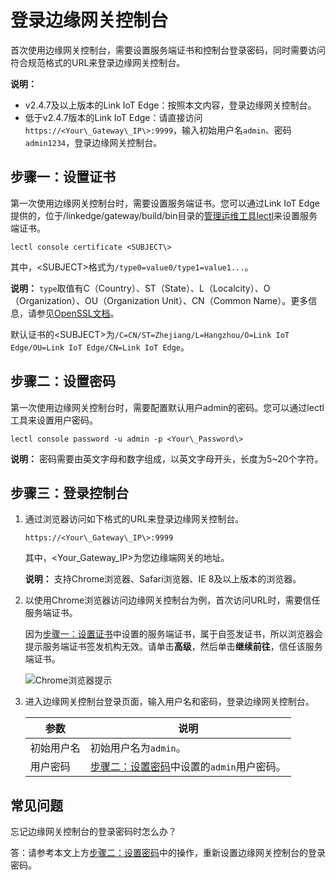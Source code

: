 # 登录边缘网关控制台

首次使用边缘网关控制台，需要设置服务端证书和控制台登录密码，同时需要访问符合规范格式的URL来登录边缘网关控制台。

**说明：**

-   v2.4.7及以上版本的Link IoT Edge：按照本文内容，登录边缘网关控制台。
-   低于v2.4.7版本的Link IoT Edge：请直接访问`https://<Your\_Gateway\_IP\>:9999`，输入初始用户名`admin`、密码`admin1234`，登录边缘网关控制台。

## 步骤一：设置证书

第一次使用边缘网关控制台时，需要设置服务端证书。您可以通过Link IoT Edge提供的，位于/linkedge/gateway/build/bin目录的[管理运维工具lectl](/cn.zh-CN/物联网边缘计算（旧版本）/用户指南/运维工具/管理运维工具lectl.md)来设置服务端证书。

```
lectl console certificate <SUBJECT\>
```

其中，<SUBJECT\>格式为`/type0=value0/type1=value1...`。

**说明：** `type`取值有C（Country）、ST（State）、L（Localcity）、O（Organization）、OU（Organization Unit）、CN（Common Name）。更多信息，请参见[OpenSSL文档](https://www.openssl.org/docs/man1.0.2/man1/openssl-req.html)。

默认证书的<SUBJECT\>为`/C=CN/ST=Zhejiang/L=Hangzhou/O=Link IoT Edge/OU=Link IoT Edge/CN=Link IoT Edge`。

## 步骤二：设置密码

第一次使用边缘网关控制台时，需要配置默认用户admin的密码。您可以通过lectl工具来设置用户密码。

```
lectl console password -u admin -p <Your\_Password\>
```

**说明：** 密码需要由英文字母和数字组成，以英文字母开头，长度为5~20个字符。

## 步骤三：登录控制台

1.  通过浏览器访问如下格式的URL来登录边缘网关控制台。

    ```
    https://<Your\_Gateway\_IP\>:9999
    ```

    其中，<Your\_Gateway\_IP\>为您边缘端网关的地址。

    **说明：** 支持Chrome浏览器、Safari浏览器、IE 8及以上版本的浏览器。

2.  以使用Chrome浏览器访问边缘网关控制台为例，首次访问URL时，需要信任服务端证书。

    因为[步骤一：设置证书](#section_ncb_ys8_6o7)中设置的服务端证书，属于自签发证书，所以浏览器会提示服务端证书签发机构无效。请单击**高级**，然后单击**继续前往**，信任该服务端证书。

    ![Chrome浏览器提示](https://static-aliyun-doc.oss-accelerate.aliyuncs.com/assets/img/zh-CN/5073477951/p103201.png)

3.  进入边缘网关控制台登录页面，输入用户名和密码，登录边缘网关控制台。

    |参数|说明|
    |--|--|
    |初始用户名|初始用户名为`admin`。|
    |用户密码|[步骤二：设置密码](#section_nnw_1ga_0ui)中设置的`admin`用户密码。|


## 常见问题

忘记边缘网关控制台的登录密码时怎么办？

答：请参考本文上方[步骤二：设置密码](#section_nnw_1ga_0ui)中的操作，重新设置边缘网关控制台的登录密码。

